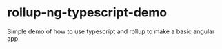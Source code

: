 # rollup-ng-typescript-demo
Simple demo of how to use typescript and rollup to make a basic angular app
